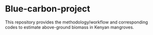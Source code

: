# Blue-carbon-project
This repository provides the methodology/workflow and corresponding codes to estimate above-ground biomass in Kenyan mangroves.
